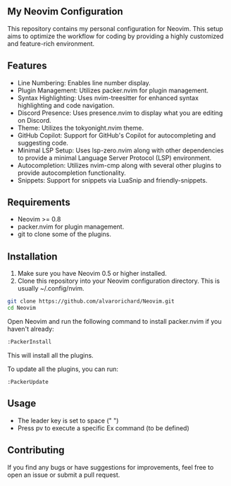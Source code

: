 ## My Neovim Configuration

This repository contains my personal configuration for Neovim. This setup aims to optimize the workflow for coding by providing a highly customized and feature-rich environment.

## Features

* Line Numbering: Enables line number display.
* Plugin Management: Utilizes packer.nvim for plugin management.
* Syntax Highlighting: Uses nvim-treesitter for enhanced syntax highlighting and code navigation.
* Discord Presence: Uses presence.nvim to display what you are editing on Discord.
* Theme: Utilizes the tokyonight.nvim theme.
* GitHub Copilot: Support for GitHub's Copilot for autocompleting and suggesting code.
* Minimal LSP Setup: Uses lsp-zero.nvim along with other dependencies to provide a minimal Language Server Protocol (LSP) environment.
* Autocompletion: Utilizes nvim-cmp along with several other plugins to provide autocompletion functionality.
* Snippets: Support for snippets via LuaSnip and friendly-snippets.
  
## Requirements

* Neovim >= 0.8
* packer.nvim for plugin management.
* git to clone some of the plugins.

## Installation

1. Make sure you have Neovim 0.5 or higher installed.
2. Clone this repository into your Neovim configuration directory. This is usually ~/.config/nvim.

```bash
git clone https://github.com/alvarorichard/Neovim.git
cd Neovim
```

Open Neovim and run the following command to install packer.nvim if you haven't already:

```bash
:PackerInstall
```
This will install all the plugins.

To update all the plugins, you can run:

```vim
:PackerUpdate
```
## Usage

* The leader key is set to space (" ")
* Press <leader>pv to execute a specific Ex command (to be defined)
  
## Contributing

If you find any bugs or have suggestions for improvements, feel free to open an issue or submit a pull request.

